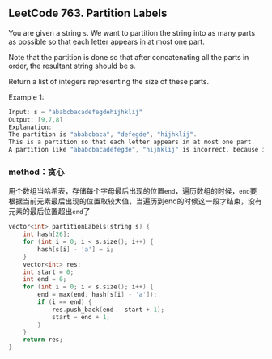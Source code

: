 ## LeetCode 763. Partition Labels

You are given a string `s`. We want to partition the string into as many parts as possible so that each letter appears in at most one part.

Note that the partition is done so that after concatenating all the parts in order, the resultant string should be s.

Return a list of integers representing the size of these parts.

Example 1:
```cpp
Input: s = "ababcbacadefegdehijhklij"
Output: [9,7,8]
Explanation:
The partition is "ababcbaca", "defegde", "hijhklij".
This is a partition so that each letter appears in at most one part.
A partition like "ababcbacadefegde", "hijhklij" is incorrect, because it splits s into less parts.
```

### method：贪心

用个数组当哈希表，存储每个字母最后出现的位置`end`，遍历数组的时候，`end`要根据当前元素最后出现的位置取较大值，当遍历到end的时候这一段才结束，没有元素的最后位置超出`end`了

```cpp
vector<int> partitionLabels(string s) {
    int hash[26];
    for (int i = 0; i < s.size(); i++) {
        hash[s[i] - 'a'] = i;
    }
    vector<int> res;
    int start = 0;
    int end = 0;
    for (int i = 0; i < s.size(); i++) {
        end = max(end, hash[s[i] - 'a']);
        if (i == end) {
            res.push_back(end - start + 1);
            start = end + 1;
        }
    }
    return res;
}
```